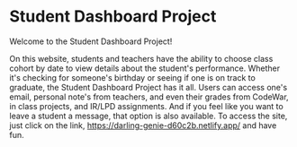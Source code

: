 # Student Dashboard Project

Welcome to the Student Dashboard Project!

On this website, students and teachers have the ability to choose class cohort by date to view details about the student's performance. Whether it's checking for someone's birthday or seeing if one is on track to graduate, the Student Dashboard Project has it all. Users can access one's email, personal note's from teachers,  and even their grades from CodeWar, in class projects, and IR/LPD assignments. And if you feel like you want to leave a student a message, that option is also available. To access the site, just click on the link, https://darling-genie-d60c2b.netlify.app/ and have fun.